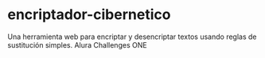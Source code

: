 # encriptador-cibernetico
Una herramienta web para encriptar y desencriptar textos usando reglas de sustitución simples. Alura Challenges ONE
